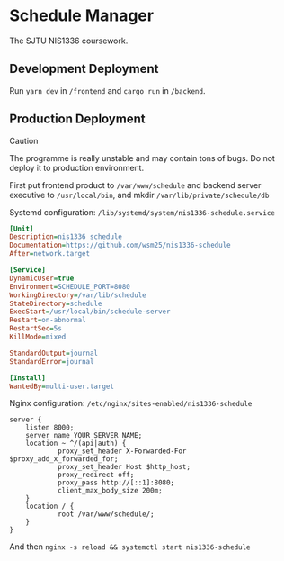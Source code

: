 # Schedule Manager

The SJTU NIS1336 coursework.

## Development Deployment
Run `yarn dev` in `/frontend` and `cargo run` in `/backend`.

## Production Deployment
> [!CAUTION]
> The programme is really unstable and may contain tons of bugs.
> Do not deploy it to production environment.

First put frontend product to `/var/www/schedule` and backend server
executive to `/usr/local/bin`, and mkdir `/var/lib/private/schedule/db`

Systemd configuration:
`/lib/systemd/system/nis1336-schedule.service`
```ini
[Unit]
Description=nis1336 schedule
Documentation=https://github.com/wsm25/nis1336-schedule
After=network.target

[Service]
DynamicUser=true
Environment=SCHEDULE_PORT=8080
WorkingDirectory=/var/lib/schedule
StateDirectory=schedule
ExecStart=/usr/local/bin/schedule-server
Restart=on-abnormal
RestartSec=5s
KillMode=mixed

StandardOutput=journal
StandardError=journal

[Install]
WantedBy=multi-user.target
```

Nginx configuration:
`/etc/nginx/sites-enabled/nis1336-schedule`
```nginx
server {
    listen 8000;
    server_name YOUR_SERVER_NAME;
    location ~ ^/(api|auth) {
            proxy_set_header X-Forwarded-For $proxy_add_x_forwarded_for;
            proxy_set_header Host $http_host;
            proxy_redirect off;
            proxy_pass http://[::1]:8080;
            client_max_body_size 200m;
    }
    location / {
            root /var/www/schedule/;
    }
}
```

And then `nginx -s reload && systemctl start nis1336-schedule`